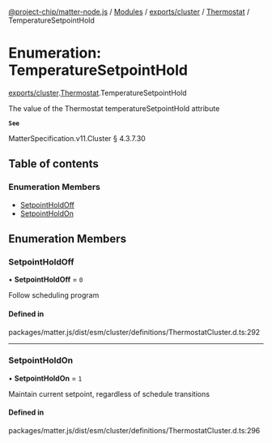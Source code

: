 [@project-chip/matter-node.js](../README.md) / [Modules](../modules.md) / [exports/cluster](../modules/exports_cluster.md) / [Thermostat](../modules/exports_cluster.Thermostat.md) / TemperatureSetpointHold

# Enumeration: TemperatureSetpointHold

[exports/cluster](../modules/exports_cluster.md).[Thermostat](../modules/exports_cluster.Thermostat.md).TemperatureSetpointHold

The value of the Thermostat temperatureSetpointHold attribute

**`See`**

MatterSpecification.v11.Cluster § 4.3.7.30

## Table of contents

### Enumeration Members

- [SetpointHoldOff](exports_cluster.Thermostat.TemperatureSetpointHold.md#setpointholdoff)
- [SetpointHoldOn](exports_cluster.Thermostat.TemperatureSetpointHold.md#setpointholdon)

## Enumeration Members

### SetpointHoldOff

• **SetpointHoldOff** = ``0``

Follow scheduling program

#### Defined in

packages/matter.js/dist/esm/cluster/definitions/ThermostatCluster.d.ts:292

___

### SetpointHoldOn

• **SetpointHoldOn** = ``1``

Maintain current setpoint, regardless of schedule transitions

#### Defined in

packages/matter.js/dist/esm/cluster/definitions/ThermostatCluster.d.ts:296
